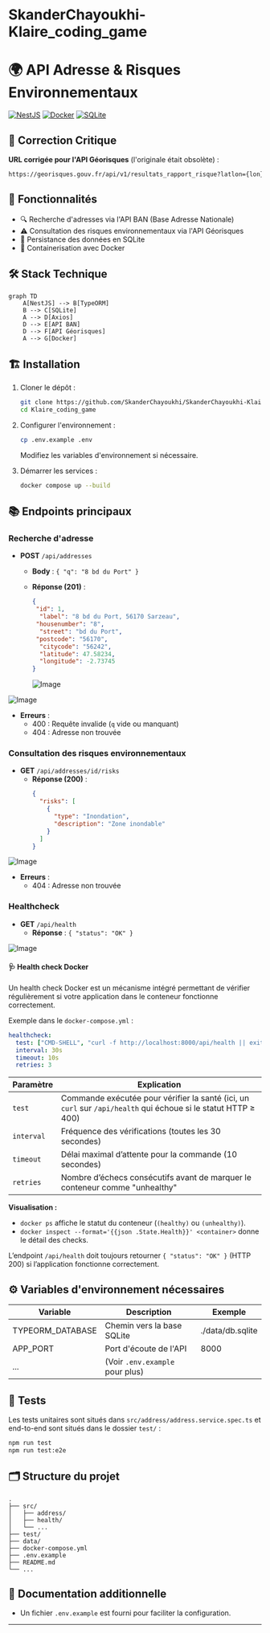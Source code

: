 # SkanderChayoukhi-Klaire_coding_game

# 🌍 API Adresse & Risques Environnementaux

[![NestJS](https://img.shields.io/badge/NestJS-E0234E?style=for-the-badge&logo=nestjs&logoColor=white)](https://nestjs.com/)
[![Docker](https://img.shields.io/badge/Docker-2496ED?style=for-the-badge&logo=docker&logoColor=white)](https://www.docker.com/)
[![SQLite](https://img.shields.io/badge/SQLite-003B57?style=for-the-badge&logo=sqlite&logoColor=white)](https://sqlite.org/)

## 🚨 Correction Critique

**URL corrigée pour l'API Géorisques** (l'originale était obsolète) :

```bash
https://georisques.gouv.fr/api/v1/resultats_rapport_risque?latlon={lon},{lat}
```

## 🚀 Fonctionnalités

- 🔍 Recherche d'adresses via l'API BAN (Base Adresse Nationale)
- ⚠️ Consultation des risques environnementaux via l'API Géorisques
- 💾 Persistance des données en SQLite
- 🐳 Containerisation avec Docker

## 🛠 Stack Technique

```mermaid
graph TD
    A[NestJS] --> B[TypeORM]
    B --> C[SQLite]
    A --> D[Axios]
    D --> E[API BAN]
    D --> F[API Géorisques]
    A --> G[Docker]
```

## 🏗 Installation

1. Cloner le dépôt :

   ```bash
   git clone https://github.com/SkanderChayoukhi/SkanderChayoukhi-Klaire_coding_game.git
   cd Klaire_coding_game
   ```

2. Configurer l'environnement :

   ```bash
   cp .env.example .env
   ```

   Modifiez les variables d'environnement si nécessaire.

3. Démarrer les services :
   ```bash
   docker compose up --build
   ```

## 📚 Endpoints principaux

### Recherche d'adresse

- **POST** `/api/addresses`
  - **Body** : `{ "q": "8 bd du Port" }`
  - **Réponse (201)** :
    ```json
    {
     "id": 1,
      "label": "8 bd du Port, 56170 Sarzeau",
     "housenumber": "8",
      "street": "bd du Port",
     "postcode": "56170",
      "citycode": "56242",
      "latitude": 47.58234,
      "longitude": -2.73745
    }
    ```

  
    ![Image](https://github.com/user-attachments/assets/bbdc7c40-bd6e-472b-9862-a16107118135)

![Image](https://github.com/user-attachments/assets/db06149d-1481-4df9-a3a8-6c3aa397e814)

- **Erreurs** :
  - 400 : Requête invalide (`q` vide ou manquant)
  - 404 : Adresse non trouvée

### Consultation des risques environnementaux

- **GET** `/api/addresses/id/risks`
  - **Réponse (200)** :
    ```json
    {
      "risks": [
        {
          "type": "Inondation",
          "description": "Zone inondable"
        }
      ]
    }
    ```

![Image](https://github.com/user-attachments/assets/17b57e92-87ad-4cc3-ad0a-bb1d3a85fdb4)

- **Erreurs** :
  - 404 : Adresse non trouvée

### Healthcheck

- **GET** `/api/health`
  - **Réponse** : `{ "status": "OK" }`

![Image](https://github.com/user-attachments/assets/64460f8d-c873-4c00-8123-88c83d18f8f0)

#### 🩺 Health check Docker

Un health check Docker est un mécanisme intégré permettant de vérifier régulièrement si votre application dans le conteneur fonctionne correctement.

Exemple dans le `docker-compose.yml` :

```yaml
healthcheck:
  test: ["CMD-SHELL", "curl -f http://localhost:8000/api/health || exit 1"]
  interval: 30s
  timeout: 10s
  retries: 3
```

| Paramètre  | Explication                                                                                                    |
| ---------- | -------------------------------------------------------------------------------------------------------------- |
| `test`     | Commande exécutée pour vérifier la santé (ici, un `curl` sur `/api/health` qui échoue si le statut HTTP ≥ 400) |
| `interval` | Fréquence des vérifications (toutes les 30 secondes)                                                           |
| `timeout`  | Délai maximal d’attente pour la commande (10 secondes)                                                         |
| `retries`  | Nombre d’échecs consécutifs avant de marquer le conteneur comme "unhealthy"                                    |

**Visualisation :**

- `docker ps` affiche le statut du conteneur (`(healthy)` ou `(unhealthy)`).
- `docker inspect --format='{{json .State.Health}}' <container>` donne le détail des checks.

L’endpoint `/api/health` doit toujours retourner `{ "status": "OK" }` (HTTP 200) si l’application fonctionne correctement.

## ⚙️ Variables d'environnement nécessaires

| Variable         | Description                     | Exemple          |
| ---------------- | ------------------------------- | ---------------- |
| TYPEORM_DATABASE | Chemin vers la base SQLite      | ./data/db.sqlite |
| APP_PORT         | Port d'écoute de l'API          | 8000             |
| ...              | (Voir `.env.example` pour plus) |                  |

## 🧪 Tests

Les tests unitaires sont situés dans `src/address/address.service.spec.ts` et end-to-end sont situés dans le dossier `test/` :

```bash
npm run test
npm run test:e2e
```

## 🗂 Structure du projet

```
.
├── src/
│   ├── address/
│   ├── health/
│   └── ...
├── test/
├── data/
├── docker-compose.yml
├── .env.example
├── README.md
└── ...
```

## 📝 Documentation additionnelle

- Un fichier `.env.example` est fourni pour faciliter la configuration.

---
